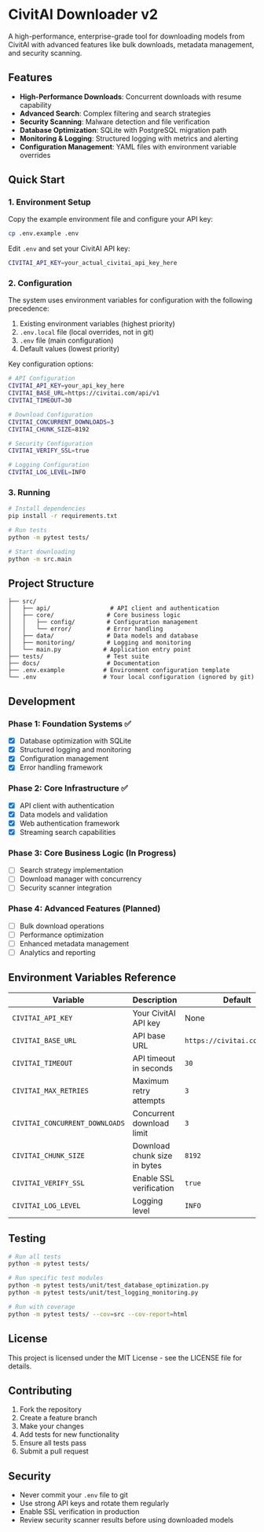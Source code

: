 # CivitAI Downloader v2

A high-performance, enterprise-grade tool for downloading models from CivitAI with advanced features like bulk downloads, metadata management, and security scanning.

## Features

- **High-Performance Downloads**: Concurrent downloads with resume capability
- **Advanced Search**: Complex filtering and search strategies
- **Security Scanning**: Malware detection and file verification
- **Database Optimization**: SQLite with PostgreSQL migration path
- **Monitoring & Logging**: Structured logging with metrics and alerting
- **Configuration Management**: YAML files with environment variable overrides

## Quick Start

### 1. Environment Setup

Copy the example environment file and configure your API key:

```bash
cp .env.example .env
```

Edit `.env` and set your CivitAI API key:

```bash
CIVITAI_API_KEY=your_actual_civitai_api_key_here
```

### 2. Configuration

The system uses environment variables for configuration with the following precedence:

1. Existing environment variables (highest priority)
2. `.env.local` file (local overrides, not in git)
3. `.env` file (main configuration)
4. Default values (lowest priority)

Key configuration options:

```bash
# API Configuration
CIVITAI_API_KEY=your_api_key_here
CIVITAI_BASE_URL=https://civitai.com/api/v1
CIVITAI_TIMEOUT=30

# Download Configuration
CIVITAI_CONCURRENT_DOWNLOADS=3
CIVITAI_CHUNK_SIZE=8192

# Security Configuration
CIVITAI_VERIFY_SSL=true

# Logging Configuration
CIVITAI_LOG_LEVEL=INFO
```

### 3. Running

```bash
# Install dependencies
pip install -r requirements.txt

# Run tests
python -m pytest tests/

# Start downloading
python -m src.main
```

## Project Structure

```
├── src/
│   ├── api/                 # API client and authentication
│   ├── core/               # Core business logic
│   │   ├── config/         # Configuration management
│   │   └── error/          # Error handling
│   ├── data/               # Data models and database
│   ├── monitoring/         # Logging and monitoring
│   └── main.py            # Application entry point
├── tests/                  # Test suite
├── docs/                   # Documentation
├── .env.example           # Environment configuration template
└── .env                   # Your local configuration (ignored by git)
```

## Development

### Phase 1: Foundation Systems ✅

- [x] Database optimization with SQLite
- [x] Structured logging and monitoring
- [x] Configuration management
- [x] Error handling framework

### Phase 2: Core Infrastructure ✅

- [x] API client with authentication
- [x] Data models and validation
- [x] Web authentication framework
- [x] Streaming search capabilities

### Phase 3: Core Business Logic (In Progress)

- [ ] Search strategy implementation
- [ ] Download manager with concurrency
- [ ] Security scanner integration

### Phase 4: Advanced Features (Planned)

- [ ] Bulk download operations
- [ ] Performance optimization
- [ ] Enhanced metadata management
- [ ] Analytics and reporting

## Environment Variables Reference

| Variable | Description | Default | Required |
|----------|-------------|---------|----------|
| `CIVITAI_API_KEY` | Your CivitAI API key | None | Yes |
| `CIVITAI_BASE_URL` | API base URL | `https://civitai.com/api/v1` | No |
| `CIVITAI_TIMEOUT` | API timeout in seconds | `30` | No |
| `CIVITAI_MAX_RETRIES` | Maximum retry attempts | `3` | No |
| `CIVITAI_CONCURRENT_DOWNLOADS` | Concurrent download limit | `3` | No |
| `CIVITAI_CHUNK_SIZE` | Download chunk size in bytes | `8192` | No |
| `CIVITAI_VERIFY_SSL` | Enable SSL verification | `true` | No |
| `CIVITAI_LOG_LEVEL` | Logging level | `INFO` | No |

## Testing

```bash
# Run all tests
python -m pytest tests/

# Run specific test modules
python -m pytest tests/unit/test_database_optimization.py
python -m pytest tests/unit/test_logging_monitoring.py

# Run with coverage
python -m pytest tests/ --cov=src --cov-report=html
```

## License

This project is licensed under the MIT License - see the LICENSE file for details.

## Contributing

1. Fork the repository
2. Create a feature branch
3. Make your changes
4. Add tests for new functionality
5. Ensure all tests pass
6. Submit a pull request

## Security

- Never commit your `.env` file to git
- Use strong API keys and rotate them regularly
- Enable SSL verification in production
- Review security scanner results before using downloaded models